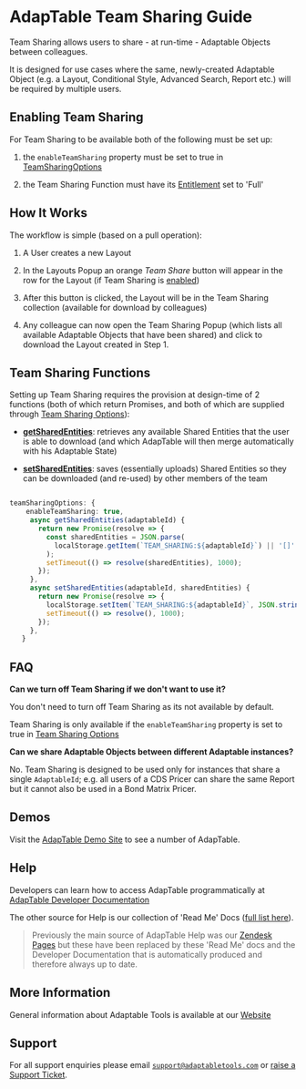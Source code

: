 # AdapTable Team Sharing Guide
Team Sharing allows users to share - at run-time - Adaptable Objects between colleagues.

It is designed for use cases where the same, newly-created Adaptable Object (e.g. a Layout, Conditional Style, Advanced Search, Report etc.) will be required by multiple users.

## Enabling Team Sharing
For Team Sharing to be available both of the following must be set up:

1. the `enableTeamSharing` property must be set to true in [TeamSharingOptions](https://api.adaptabletools.com/interfaces/_src_adaptableoptions_teamsharingoptions_.teamsharingoptions.html#enableteamsharing)

2. the Team Sharing Function must have its [Entitlement](./adaptable-entitlements-guide.md) set to 'Full'

## How It Works
The workflow is simple (based on a pull operation):

1. A User creates a new Layout

2. In the Layouts Popup an orange *Team Share* button will appear in the row for the Layout (if Team Sharing is [enabled](https://api.adaptabletools.com/interfaces/_src_adaptableoptions_teamsharingoptions_.teamsharingoptions.html))

3. After this button is clicked, the Layout will be in the Team Sharing collection (available for download by colleagues)

4. Any colleague can now open the Team Sharing Popup (which lists all available Adaptable Objects that have been shared) and click to download the Layout created in Step 1.

## Team Sharing Functions
Setting up Team Sharing requires the provision at design-time of 2 functions (both of which return Promises, and both of which are supplied through [Team Sharing Options](https://api.adaptabletools.com/interfaces/_src_adaptableoptions_teamsharingoptions_.teamsharingoptions.html)):

 - **[getSharedEntities](https://api.adaptabletools.com/interfaces/_src_adaptableoptions_teamsharingoptions_.teamsharingoptions.html#getsharedentities)**: retrieves any available Shared Entities that the user is able to download (and which AdapTable will then merge automatically with his Adaptable State)

 - **[setSharedEntities](https://api.adaptabletools.com/interfaces/_src_adaptableoptions_teamsharingoptions_.teamsharingoptions.html#setsharedentities)**: saves (essentially uploads) Shared Entities so they can be downloaded (and re-used) by other members of the team

 ```ts

 teamSharingOptions: {
     enableTeamSharing: true,
      async getSharedEntities(adaptableId) {
        return new Promise(resolve => {
          const sharedEntities = JSON.parse(
            localStorage.getItem(`TEAM_SHARING:${adaptableId}`) || '[]'
          );
          setTimeout(() => resolve(sharedEntities), 1000);
        });
      },
      async setSharedEntities(adaptableId, sharedEntities) {
        return new Promise(resolve => {
          localStorage.setItem(`TEAM_SHARING:${adaptableId}`, JSON.stringify(sharedEntities));
          setTimeout(() => resolve(), 1000);
        });
      },
    }

 ```

## FAQ

**Can we turn off Team Sharing if we don't want to use it?**

You don't need to turn off Team Sharing as its not available by default. 

Team Sharing is only available if the `enableTeamSharing` property is set to true in [Team Sharing Options](https://api.adaptabletools.com/interfaces/_src_adaptableoptions_teamsharingoptions_.teamsharingoptions.html) 

**Can we share Adaptable Objects between different Adaptable instances?**

No.  Team Sharing is designed to be used only for instances that share a single `AdaptableId`; e.g. all users of a CDS Pricer can share the same Report but it cannot also be used in a Bond Matrix Pricer.


## Demos

Visit the [AdapTable Demo Site](https://demo.adaptabletools.com/) to see a number of AdapTable.

## Help

Developers can learn how to access AdapTable programmatically at [AdapTable Developer Documentation](https://api.adaptabletools.com) 

The other source for Help is our collection of 'Read Me' Docs ([full list here](https://github.com/AdaptableTools/adaptable/blob/master/packages/adaptable/readme/readme-list.md)).

> Previously the main source of AdapTable Help was our [Zendesk Pages](https://adaptabletools.zendesk.com/hc/en-us/articles/360007083017-Help-) but these have been replaced by these 'Read Me' docs and the Developer Documentation that is automatically produced and therefore always up to date.

## More Information

General information about Adaptable Tools is available at our [Website](http://www.adaptabletools.com) 

## Support

For all support enquiries please email [`support@adaptabletools.com`](mailto:support@adaptabletools.com) or [raise a Support Ticket](https://adaptabletools.zendesk.com/hc/en-us/requests/new).
